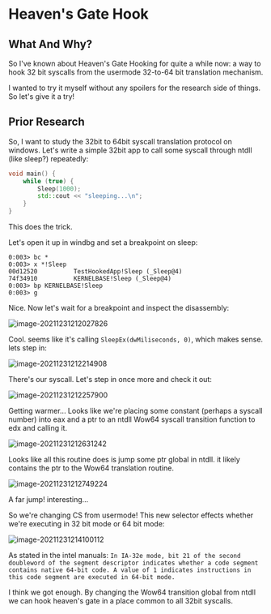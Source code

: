 # Heaven's Gate Hook

## What And Why?

So I've known about Heaven's Gate Hooking for quite a while now: a way to hook 32 bit syscalls from the usermode 32-to-64 bit translation mechanism.

I wanted to try it myself without any spoilers for the research side of things. So let's give it a try!

## Prior Research

So, I want to study the 32bit to 64bit syscall translation protocol on windows. Let's write a simple 32bit app to call some syscall through ntdll (like sleep?) repeatedly:

```cpp
void main() {
    while (true) {
        Sleep(1000);
        std::cout << "sleeping...\n";
    }
}
```

This does the trick.

Let's open it up in windbg and set a breakpoint on sleep:

```
0:003> bc *
0:003> x *!Sleep
00d12520          TestHookedApp!Sleep (_Sleep@4)
74f34910          KERNELBASE!Sleep (_Sleep@4)
0:003> bp KERNELBASE!Sleep
0:003> g
```



Nice. Now let's wait for a breakpoint and inspect the disassembly:

![image-20211231212027826](C:\Users\alon\source\repos\HeavensGateHook\HeavensGateHook\README.assets\image-20211231212027826.png)

Cool. seems like it's calling `SleepEx(dwMiliseconds, 0)`, which makes sense. lets step in:

![image-20211231212214908](C:\Users\alon\source\repos\HeavensGateHook\HeavensGateHook\README.assets\image-20211231212214908.png)

There's our syscall. Let's step in once more and check it out:

![image-20211231212257900](C:\Users\alon\source\repos\HeavensGateHook\HeavensGateHook\README.assets\image-20211231212257900.png)

Getting warmer... Looks like we're placing some constant (perhaps a syscall number) into eax and a ptr to an ntdll Wow64 syscall transition function to edx and calling it.

![image-20211231212631242](C:\Users\alon\source\repos\HeavensGateHook\HeavensGateHook\README.assets\image-20211231212631242.png)

Looks like all this routine does is jump some ptr global in ntdll. it likely contains the ptr to the Wow64 translation routine.

![image-20211231212749224](C:\Users\alon\source\repos\HeavensGateHook\HeavensGateHook\README.assets\image-20211231212749224.png)

A far jump! interesting...

So we're changing CS from usermode! This new selector effects whether we're executing in 32 bit mode or 64 bit mode:

![image-20211231214100112](C:\Users\alon\source\repos\HeavensGateHook\HeavensGateHook\README.assets\image-20211231214100112.png)

As stated in the intel manuals: `In IA-32e mode, bit 21 of the second doubleword of the segment descriptor indicates whether a code segment contains native 64-bit code. A value of 1 indicates instructions in this code segment are executed in 64-bit mode.`

I think we got enough. By changing the Wow64 transition global from ntdll we can hook heaven's gate in a place common to all 32bit syscalls.